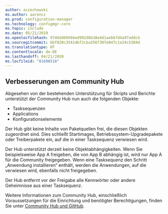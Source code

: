 ```yaml
---
author: aczechowski
ms.author: aaroncz
ms.prod: configuration-manager
ms.technology: configmgr-core
ms.topic: include
ms.date: 05/21/2019
ms.openlocfilehash: 9746dd69566ed992d6b38e4d1aeb67d4a97addcb
ms.sourcegitcommit: bbf820c35414bf2cba356f30fe047c1a34c5384d
ms.translationtype: HT
ms.contentlocale: de-DE
ms.lasthandoff: 04/21/2020
ms.locfileid: "81698518"
---
```

## <a name="improvements-to-community-hub"></a><a name="bkmk_hub"></a> Verbesserungen am Community Hub

<!--4224401-->

Abgesehen von der bestehenden Unterstützung für Skripts und Berichte unterstützt der Community Hub nun auch die folgenden Objekte:  

- Tasksequenzen
- Applications
- Konfigurationselemente  

Der Hub gibt keine Inhalte von Paketquellen frei, die diesen Objekten zugeordnet sind. Dies schließt Startimages, Betriebssystem-Upgradepakete oder Treiberpakete ein, auf die in einer Tasksequenz verwiesen wird.

Der Hub unterstützt derzeit keine Objektabhängigkeiten. Wenn Sie beispielsweise App A freigeben, die von App B abhängig ist, wird nur App A für die Community freigegeben. Wenn eine Tasksequenz den Schritt „Anwendung installieren“ enthält, werden die Anwendungen, auf die verwiesen wird, ebenfalls nicht freigegeben.

Der Hub entfernt vor der Freigabe alle Kennwörter oder andere Geheimnisse aus einer Tasksequenz.

Weitere Informationen zum Community Hub, einschließlich Voraussetzungen für die Einrichtung und benötigter Berechtigungen, finden Sie unter [Community Hub und GitHub](../../technical-preview-1904.md#community-hub-and-github).
